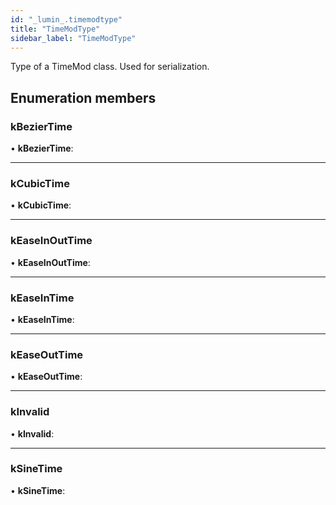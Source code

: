 ```yaml
---
id: "_lumin_.timemodtype"
title: "TimeModType"
sidebar_label: "TimeModType"
---
```


Type of a TimeMod class. Used for serialization.

## Enumeration members

###  kBezierTime

• **kBezierTime**:

___

###  kCubicTime

• **kCubicTime**:

___

###  kEaseInOutTime

• **kEaseInOutTime**:

___

###  kEaseInTime

• **kEaseInTime**:

___

###  kEaseOutTime

• **kEaseOutTime**:

___

###  kInvalid

• **kInvalid**:

___

###  kSineTime

• **kSineTime**:
